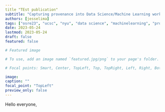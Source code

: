 ```yaml
---
title "TEst publication"
subtitle: "Capturing provenance into Data Science/Machine Learning workflows" 
authors: [jesselima]
tags: ["osre23", "ucsc", "nyu", "data science", "machinelearning", "provenance", "reproducibility"]
date: 2023-05-24
lastmod: 2023-05-24
draft: false
featured: false

# Featured image

# To use, add an image named `featured.jpg/png` to your page's folder.

# Focal points: Smart, Center, TopLeft, Top, TopRight, Left, Right, BottomLeft, Bottom, BottomRight.

image:
caption: ""
focal_point: "TopLeft"
preview_only: false
---
```



Hello everyone, 
